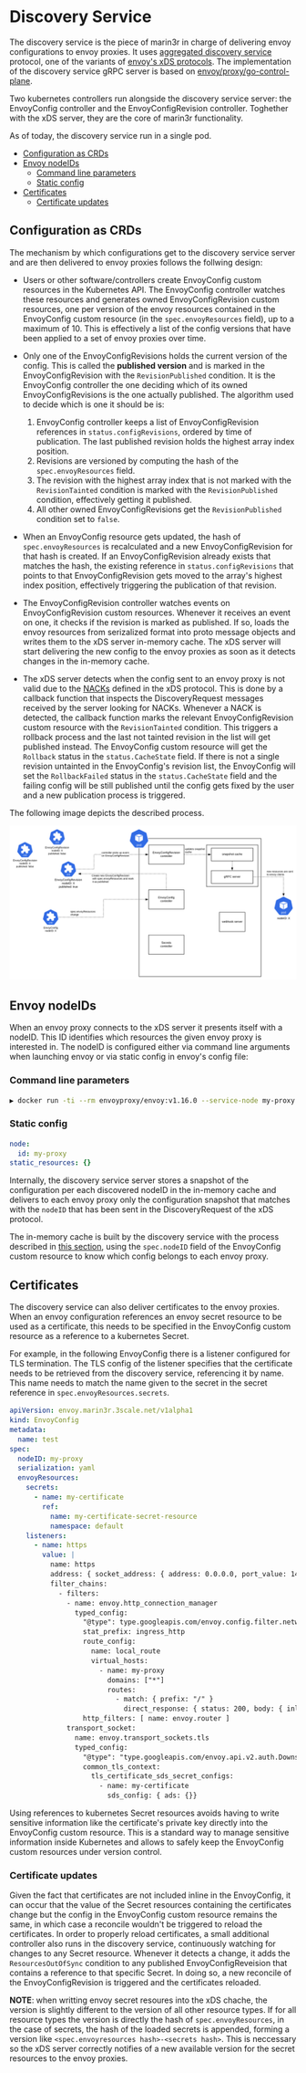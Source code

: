 <!-- omit in toc -->
# Discovery Service

The discovery service is the piece of marin3r in charge of delivering envoy configurations to envoy proxies. It uses [aggregated discovery service](https://www.envoyproxy.io/docs/envoy/v1.16.0/api-docs/xds_protocol#aggregated-discovery-service) protocol, one of the variants of [envoy's xDS protocols](https://www.envoyproxy.io/docs/envoy/v1.16.0/api-docs/xds_protocol). The implementation of the discovery service gRPC server is based on [envoy/proxy/go-control-plane](https://github.com/envoyproxy/go-control-plane).

Two kubernetes controllers run alongside the discovery service server: the EnvoyConfig controller and the EnvoyConfigRevision controller. Toghether with the xDS server, they are the core of marin3r functionality.

As of today, the discovery service run in a single pod.

- [Configuration as CRDs](#configuration-as-crds)
- [Envoy nodeIDs](#envoy-nodeids)
  - [Command line parameters](#command-line-parameters)
  - [Static config](#static-config)
- [Certificates](#certificates)
  - [Certificate updates](#certificate-updates)

## Configuration as CRDs

The mechanism by which configurations get to the discovery service server and are then delivered to envoy proxies follows the follwing design:

* Users or other software/controllers create EnvoyConfig custom resources in the Kubernetes API. The EnvoyConfig controller watches these resources and generates owned EnvoyConfigRevision custom resources, one per version of the envoy resources contained in the EnvoyConfig custom resource (in the `spec.envoyResources` field), up to a maximum of 10. This is effectively a list of the config versions that have been applied to a set of envoy proxies over time.

* Only one of the EnvoyConfigRevisions holds the current version of the config. This is called the **published version** and is marked in the EnvoyConfigRevision with the `RevisionPublished` condition. It is the EnvoyConfig controller the one deciding which of its owned EnvoyConfigRevisions is the one actually published. The algorithm used to decide which is one it should be is:

    1. EnvoyConfig controller keeps a list of EnvoyConfigRevision references in `status.configRevisions`, ordered by time of publication. The last published revision holds the highest array index position.
    2. Revisions are versioned by computing the hash of the `spec.envoyResources` field.
    3. The revision with the highest array index that is not marked with the `RevisionTainted` condition is marked with the `RevisionPublished` condition, effectively getting it published.
    4. All other owned EnvoyConfigRevisions get the `RevisionPublished` condition set to `false`.

* When an EnvoyConfig resource gets updated, the hash of `spec.envoyResources` is recalculated and a new EnvoyConfigRevision for that hash is created. If an EnvoyConfigRevision already exists that matches the hash, the existing reference in `status.configRevisions` that points to that EnvoyConfigRevision gets moved to the array's highest index position, effectively triggering the publication of that revision.

* The EnvoyConfigRevision controller watches events on EnvoyConfigRevision custom resources. Whenever it receives an event on one, it checks if the revision is marked as published. If so, loads the envoy resources from serizalized format into proto message objects and writes them to the xDS server in-memory cache. The xDS server will start delivering the new config to the envoy proxies as soon as it detects changes in the in-memory cache.

* The xDS server detects when the config sent to an envoy proxy is not valid due to the [NACKs](https://www.envoyproxy.io/docs/envoy/v1.16.0/api-docs/xds_protocol#basic-protocol-overview) defined in the xDS protocol. This is done by a callback function that inspects the DiscoveryRequest messages received by the server looking for NACKs. Whenever a NACK is detected, the callback function marks the relevant EnvoyConfigRevision custom resource with the `RevisionTainted` condition. This triggers a rollback process and the last not tainted revision in the list will get published instead. The EnvoyConfig custom resource will get the `Rollback` status in the `status.CacheState` field. If there is not a single revision untainted in the EnvoyConfig's revision list, the EnvoyConfig will set the `RollbackFailed` status in the `status.CacheState` field and the failing config will be still published until the config gets fixed by the user and a new publication process is triggered.

The following image depicts the described process.

![Discovery service](discovery-service.svg)

## Envoy nodeIDs

When an envoy proxy connects to the xDS server it presents itself with a nodeID. This ID identifies which resources the given envoy proxy is interested in. The nodeID is configured either via command line arguments when launching envoy or via static config in envoy's config file:

### Command line parameters

```bash
▶ docker run -ti --rm envoyproxy/envoy:v1.16.0 --service-node my-proxy

```

### Static config

```yaml
node:
  id: my-proxy
static_resources: {}
```

Internally, the discovery service server stores a snapshot of the configuration per each discovered nodeID in the in-memory cache and delivers to each envoy proxy only the configuration snapshot that matches with the `nodeID` that has been sent in the DiscoveryRequest of the xDS protocol.

The in-memory cache is built by the discovery service with the process described in [this section](#config-as-crds), using the `spec.nodeID` field of the EnvoyConfig custom resource to know which config belongs to each envoy proxy.

## Certificates

The discovery service can also deliver certificates to the envoy proxies. When an envoy configuration references an envoy secret resource to be used as a certificate, this needs to be specified in the EnvoyConfig custom resource as a reference to a kubernetes Secret.

For example, in the following EnvoyConfig there is a listener configured for TLS termination. The TLS config of the listener specifies that the certificate needs to be retrieved from the discovery service, referencing it by name. This name needs to match the name given to the secret in the secret reference in `spec.envoyResources.secrets`.

```yaml
apiVersion: envoy.marin3r.3scale.net/v1alpha1
kind: EnvoyConfig
metadata:
  name: test
spec:
  nodeID: my-proxy
  serialization: yaml
  envoyResources:
    secrets:
      - name: my-certificate
        ref:
          name: my-certificate-secret-resource
          namespace: default
    listeners:
      - name: https
        value: |
          name: https
          address: { socket_address: { address: 0.0.0.0, port_value: 1443 }}
          filter_chains:
            - filters:
              - name: envoy.http_connection_manager
                typed_config:
                  "@type": type.googleapis.com/envoy.config.filter.network.http_connection_manager.v2.HttpConnectionManager
                  stat_prefix: ingress_http
                  route_config:
                    name: local_route
                    virtual_hosts:
                      - name: my-proxy
                        domains: ["*"]
                        routes:
                          - match: { prefix: "/" }
                            direct_response: { status: 200, body: { inline_string: ok }}
                  http_filters: [ name: envoy.router ]
              transport_socket:
                name: envoy.transport_sockets.tls
                typed_config:
                  "@type": "type.googleapis.com/envoy.api.v2.auth.DownstreamTlsContext"
                  common_tls_context:
                    tls_certificate_sds_secret_configs:
                      - name: my-certificate
                        sds_config: { ads: {}}
```

Using references to kubernetes Secret resources avoids having to write sensitive information like the certificate's private key directly into the EnvoyConfig custom resource. This is a standard way to manage sensitive information inside Kubernetes and allows to safely keep the EnvoyConfig custom resources under version control.

### Certificate updates

Given the fact that certificates are not included inline in the EnvoyConfig, it can occur that the value of the Secret resources containing the certificates change but the config in the EnvoyConfig custom resource remains the same, in which case a reconcile wouldn't be triggered to reload the certificates. In order to properly reload certificates, a small additional controller also runs in the discovery service, continuously watching for changes to any Secret resource. Whenever it detects a change, it adds the `ResourcesOutOfSync` condition to any published EnvoyConfigReveision that contains a reference to that specific Secret. In doing so, a new reconcile of the EnvoyConfigRevision is triggered and the certificates reloaded.

**NOTE**: when writting envoy secret resoures into the xDS chache, the version is slightly different to the version of all other resource types. If for all resource types the version is directly the hash of `spec.envoyResources`, in the case of secrets, the hash of the loaded secrets is appended, forming a version like `<spec.envoyresources hash>-<secrets hash>`. This is neccessary so the xDS server correctly notifies of a new available version for the secret resources to the envoy proxies.
